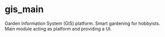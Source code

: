 # gis_main
Garden Information System (GIS) platform. Smart gardening for hobbyists. Main module acting as platform and providing a UI.
